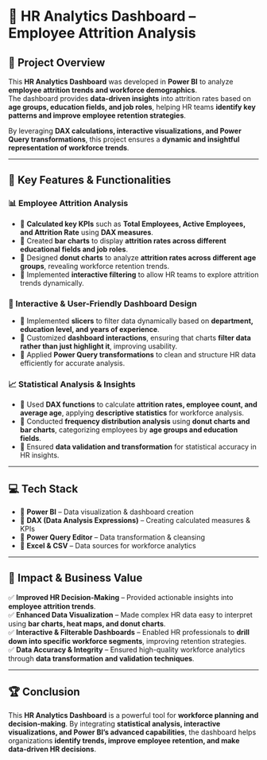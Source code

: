 # 🚀 HR Analytics Dashboard – Employee Attrition Analysis  

## 📌 Project Overview  
This **HR Analytics Dashboard** was developed in **Power BI** to analyze **employee attrition trends and workforce demographics**.  
The dashboard provides **data-driven insights** into attrition rates based on **age groups, education fields, and job roles**, helping HR teams **identify key patterns and improve employee retention strategies**.  

By leveraging **DAX calculations, interactive visualizations, and Power Query transformations**, this project ensures a **dynamic and insightful representation of workforce trends**.  

---

## 🔹 Key Features & Functionalities  

### 📊 Employee Attrition Analysis  
- 📌 **Calculated key KPIs** such as **Total Employees, Active Employees, and Attrition Rate** using **DAX measures**.  
- 📌 Created **bar charts** to display **attrition rates across different educational fields and job roles**.  
- 📌 Designed **donut charts** to analyze **attrition rates across different age groups**, revealing workforce retention trends.  
- 📌 Implemented **interactive filtering** to allow HR teams to explore attrition trends dynamically.  

### 🔄 Interactive & User-Friendly Dashboard Design  
- 📌 Implemented **slicers** to filter data dynamically based on **department, education level, and years of experience**.  
- 📌 Customized **dashboard interactions**, ensuring that charts **filter data rather than just highlight it**, improving usability.  
- 📌 Applied **Power Query transformations** to clean and structure HR data efficiently for accurate analysis.  

### 📈 Statistical Analysis & Insights  
- 📌 Used **DAX functions** to calculate **attrition rates, employee count, and average age**, applying **descriptive statistics** for workforce analysis.  
- 📌 Conducted **frequency distribution analysis** using **donut charts and bar charts**, categorizing employees by **age groups and education fields**.  
- 📌 Ensured **data validation and transformation** for statistical accuracy in HR insights.  

---

## 💻 Tech Stack  
- 🔹 **Power BI** – Data visualization & dashboard creation  
- 🔹 **DAX (Data Analysis Expressions)** – Creating calculated measures & KPIs  
- 🔹 **Power Query Editor** – Data transformation & cleansing  
- 🔹 **Excel & CSV** – Data sources for workforce analytics  

---

## 🎯 Impact & Business Value  
✅ **Improved HR Decision-Making** – Provided actionable insights into **employee attrition trends**.  
✅ **Enhanced Data Visualization** – Made complex HR data easy to interpret using **bar charts, heat maps, and donut charts**.  
✅ **Interactive & Filterable Dashboards** – Enabled HR professionals to **drill down into specific workforce segments**, improving retention strategies.  
✅ **Data Accuracy & Integrity** – Ensured high-quality workforce analytics through **data transformation and validation techniques**.  

---

## 🏆 Conclusion  
This **HR Analytics Dashboard** is a powerful tool for **workforce planning and decision-making**. By integrating **statistical analysis, interactive visualizations, and Power BI’s advanced capabilities**, the dashboard helps organizations **identify trends, improve employee retention, and make data-driven HR decisions**.  

